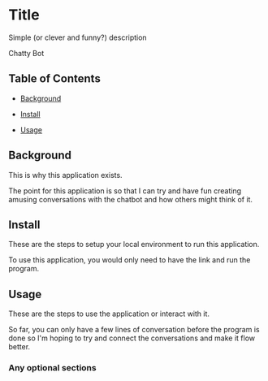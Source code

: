# Title

Simple (or clever and funny?) description

Chatty Bot

## Table of Contents

- [Background](#background)

- [Install](#install)

- [Usage](#usage)

## Background

This is why this application exists.

The point for this application is so that I can try and have fun creating amusing conversations with the chatbot and how others might think of it.

## Install
These are the steps to setup your local environment to run this application.

To use this application, you would only need to have the link and run the program.

## Usage

These are the steps to use the application or interact with it.

So far, you can only have a few lines of conversation before the program is done so I'm hoping to try and connect the conversations and make it flow better.

### Any optional sections